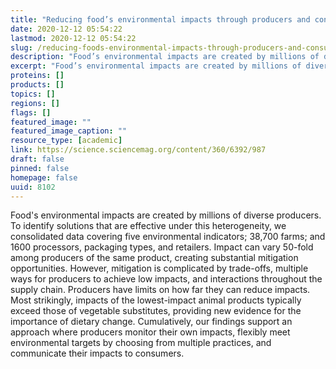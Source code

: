 ```yaml
---
title: "Reducing food’s environmental impacts through producers and consumers"
date: 2020-12-12 05:54:22
lastmod: 2020-12-12 05:54:22
slug: /reducing-foods-environmental-impacts-through-producers-and-consumers
description: "Food’s environmental impacts are created by millions of diverse producers. To identify solutions that are effective under this heterogeneity, we consolidated data covering five environmental indicators; 38,700 farms; and 1600 processors, packaging types, and retailers. Impact can vary 50-fold among producers of the same product, creating substantial mitigation opportunities. However, mitigation is complicated by trade-offs, multiple ways for producers to achieve low impacts, and interactions throughout the supply chain. Producers have limits on how far they can reduce impacts."
excerpt: "Food’s environmental impacts are created by millions of diverse producers. To identify solutions that are effective under this heterogeneity, we consolidated data covering five environmental indicators; 38,700 farms; and 1600 processors, packaging types, and retailers. Impact can vary 50-fold among producers of the same product, creating substantial mitigation opportunities. However, mitigation is complicated by trade-offs, multiple ways for producers to achieve low impacts, and interactions throughout the supply chain. Producers have limits on how far they can reduce impacts."
proteins: []
products: []
topics: []
regions: []
flags: []
featured_image: ""
featured_image_caption: ""
resource_type: [academic]
link: https://science.sciencemag.org/content/360/6392/987
draft: false
pinned: false
homepage: false
uuid: 8102
---
```

Food's environmental impacts are created by millions of diverse
producers. To identify solutions that are effective under this
heterogeneity, we consolidated data covering five environmental
indicators; 38,700 farms; and 1600 processors, packaging types, and
retailers. Impact can vary 50-fold among producers of the same product,
creating substantial mitigation opportunities. However, mitigation is
complicated by trade-offs, multiple ways for producers to achieve low
impacts, and interactions throughout the supply chain. Producers have
limits on how far they can reduce impacts. Most strikingly, impacts of
the lowest-impact animal products typically exceed those of vegetable
substitutes, providing new evidence for the importance of dietary
change. Cumulatively, our findings support an approach where producers
monitor their own impacts, flexibly meet environmental targets by
choosing from multiple practices, and communicate their impacts
to consumers.
